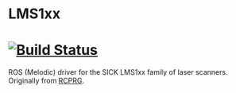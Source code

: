 # LMS1xx

[![Build Status](https://travis-ci.org/clearpathrobotics/LMS1xx.svg?branch=master)](https://travis-ci.org/clearpathrobotics/LMS1xx)
======

ROS (Melodic) driver for the SICK LMS1xx family of laser scanners. Originally from [RCPRG](https://github.com/RCPRG-ros-pkg/RCPRG_laser_drivers).
